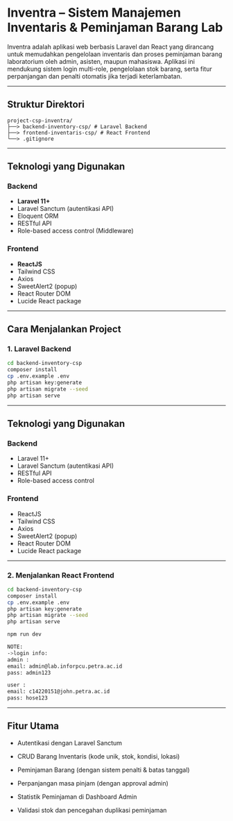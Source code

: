 # Inventra – Sistem Manajemen Inventaris & Peminjaman Barang Lab

Inventra adalah aplikasi web berbasis Laravel dan React yang dirancang untuk memudahkan pengelolaan inventaris dan proses peminjaman barang laboratorium oleh admin, asisten, maupun mahasiswa. Aplikasi ini mendukung sistem login multi-role, pengelolaan stok barang, serta fitur perpanjangan dan penalti otomatis jika terjadi keterlambatan.

---

## Struktur Direktori
```
project-csp-inventra/
├──> backend-inventory-csp/ # Laravel Backend
├──> frontend-inventaris-csp/ # React Frontend
└──> .gitignore 
```

---

## Teknologi yang Digunakan

### Backend
- **Laravel 11+**
- Laravel Sanctum (autentikasi API)
- Eloquent ORM
- RESTful API
- Role-based access control (Middleware)

### Frontend
- **ReactJS**
- Tailwind CSS
- Axios
- SweetAlert2 (popup)
- React Router DOM
- Lucide React package

---

##  Cara Menjalankan Project

###  1.  Laravel Backend

```bash
cd backend-inventory-csp
composer install
cp .env.example .env
php artisan key:generate
php artisan migrate --seed
php artisan serve
```
---

##  Teknologi yang Digunakan

### Backend
- Laravel 11+
- Laravel Sanctum (autentikasi API)
- RESTful API
- Role-based access control

### Frontend
- ReactJS
- Tailwind CSS
- Axios 
- SweetAlert2 (popup)
- React Router DOM
- Lucide React package

---


### 2. Menjalankan React Frontend

```bash
cd backend-inventory-csp
composer install
cp .env.example .env
php artisan key:generate
php artisan migrate --seed
php artisan serve

npm run dev

NOTE:
->login info:
admin :
email: admin@lab.inforpcu.petra.ac.id
pass: admin123

user :
email: c14220151@john.petra.ac.id
pass: hose123
```
---
## Fitur Utama
- Autentikasi dengan Laravel Sanctum

- CRUD Barang Inventaris (kode unik, stok, kondisi, lokasi)

- Peminjaman Barang (dengan sistem penalti & batas tanggal)

- Perpanjangan masa pinjam (dengan approval admin)

- Statistik Peminjaman di Dashboard Admin

- Validasi stok dan pencegahan duplikasi peminjaman
